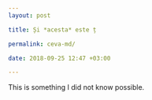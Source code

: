 ```yaml
--- 
layout: post

title: Și *acesta* este ț 

permalink: ceva-md/

date: 2018-09-25 12:47 +03:00

---
```


This is something I did not know possible.

